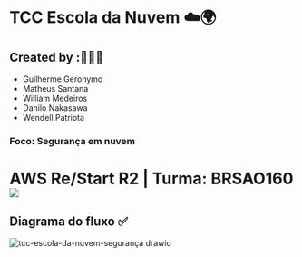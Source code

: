 # TCC Escola da Nuvem ☁️🌍

## Created by :🙋🏾‍♂️

- Guilherme Geronymo
- Matheus Santana
- William Medeiros
- Danilo Nakasawa
- Wendell Patriota

### Foco: Segurança em nuvem

# AWS Re/Start R2 | Turma: BRSAO160 <img src="https://img.shields.io/badge/Em%20Andamento-8A2BE2"/>

## Diagrama do fluxo ✅

![tcc-escola-da-nuvem-segurança drawio](https://github.com/user-attachments/assets/0d05d583-2065-4cda-a09e-8b1e384746a9)
